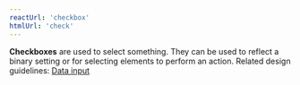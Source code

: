 ```yaml
---
reactUrl: 'checkbox'
htmlUrl: 'check'
---
```

**Checkboxes** are used to select something. They can be used to reflect a binary setting or for selecting elements to perform an action. Related design guidelines: [Data input](design-guidelines/usage-and-behavior/data-input)
